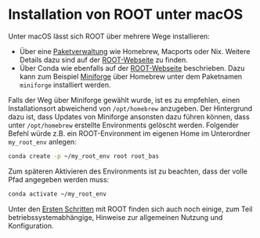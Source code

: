 # Installation von ROOT unter macOS

Unter macOS lässt sich ROOT über mehrere Wege installieren:

- Über eine [Paketverwaltung](./ZZ_Paketverwaltungen_macOS.md) wie Homebrew, Macports oder Nix. Weitere Details dazu sind auf der [ROOT-Webseite](https://root.cern/install/#macos-package-managers) zu finden.
- Über Conda wie ebenfalls auf der [ROOT-Webseite](https://root.cern/install/#conda) beschrieben. Dazu kann zum Beispiel [Miniforge](https://github.com/conda-forge/miniforge) über Homebrew unter dem Paketnamen `miniforge` installiert werden.

Falls der Weg über Miniforge gewählt wurde, ist es zu empfehlen, einen Installationsort abweichend von `/opt/homebrew` anzugeben. Der Hintergrund dazu ist, dass Updates von Miniforge ansonsten dazu führen können, dass unter `/opt/homebrew` erstellte Environments gelöscht werden.
Folgender Befehl würde z.B. ein ROOT-Environment im eigenen Home im Unterordner `my_root_env` anlegen:
```bash
conda create -p ~/my_root_env root root_bas
```
Zum späteren Aktivieren des Environments ist zu beachten, dass der volle Pfad angegeben werden muss:
```bash
conda activate ~/my_root_env
```

Unter den [Ersten Schritten](./04_04_02_ROOT_Erste_Schritte.md) mit ROOT finden sich auch noch einige, zum Teil betriebssystemabhängige, Hinweise zur allgemeinen Nutzung und Konfiguration.
